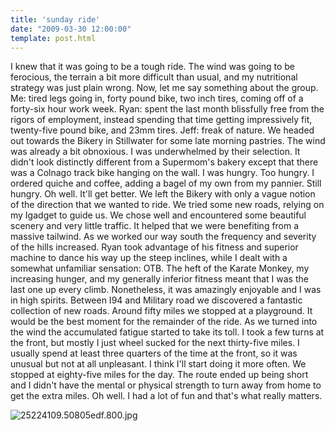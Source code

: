```yaml
---
title: 'sunday ride'
date: "2009-03-30 12:00:00"
template: post.html
---
```


I knew that it was going to be a tough ride. The wind was going to be ferocious, the terrain a bit more difficult than usual, and my nutritional strategy was just plain wrong. Now, let me say something about the group. Me: tired legs going in, forty pound bike, two inch tires, coming off of a forty-six hour work week. Ryan: spent the last month blissfully free from the rigors of employment, instead spending that time getting impressively fit, twenty-five pound bike, and 23mm tires. Jeff: freak of nature. We headed out towards the Bikery in Stillwater for some late morning pastries. The wind was already a bit obnoxious. I was underwhelmed by their selection. It didn't look distinctly different from a Supermom's bakery except that there was a Colnago track bike hanging on the wall. I was hungry. Too hungry. I ordered quiche and coffee, adding a bagel of my own from my pannier. Still hungry. Oh well. It'll get better. We left the Bikery with only a vague notion of the direction that we wanted to ride. We tried some new roads, relying on my Igadget to guide us. We chose well and encountered some beautiful scenery and very little traffic. It helped that we were benefiting from a massive tailwind. As we worked our way south the frequency and severity of the hills increased. Ryan took advantage of his fitness and superior machine to dance his way up the steep inclines, while I dealt with a somewhat unfamiliar sensation: OTB. The heft of the Karate Monkey, my increasing hunger, and my generally inferior fitness meant that I was the last one up every climb. Nonetheless, it was amazingly enjoyable and I was in high spirits. Between I94 and Military road we discovered a fantastic collection of new roads. Around fifty miles we stopped at a playground. It would be the best moment for the remainder of the ride. As we turned into the wind the accumulated fatigue started to take its toll. I took a few turns at the front, but mostly I just wheel sucked for the next thirty-five miles. I usually spend at least three quarters of the time at the front, so it was unusual but not at all unpleasant. I think I'll start doing it more often. We stopped at eighty-five miles for the day. The route ended up being short and I didn't have the mental or physical strength to turn away from home to get the extra miles. Oh well. I had a lot of fun and that's what really matters. 

![25224109.50805edf.800.jpg](http://f.slowtheory.com/25224109.50805edf.800.jpg "25224109.50805edf.800.jpg")